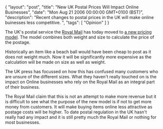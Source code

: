 {
  "layout": "post",
  "title": "New UK Postal Prices Will Impact Online Businesses",
  "date": "Mon Aug 21 2006 00:00:00 GMT+0100 (BST)",
  "description": "Recent changes to postal prices in the UK will make online buinesses less competitive. ",
  "tags": [
    "Opinion"
  ]
}

The UK's postal service the [Royal Mail][1] has today moved to [a new pricing model][2]. The model combines both weight and size to calculate the price of the postage.

Historically an item like a beach ball would have been cheap to post as it does not weight much. Now it will be significantly more expensive as the calculation will be made on size as well as weight. 

The UK press has focussed on how this has confused many customers who are unsure of the different sizes. What they haven't really touched on is the impact on Online businesses who rely on the Royal Mail as an integral part of their business. 

The Royal Mail claim that this is not an attempt to make more revenue but it is difficult to see what the purpose of the new model is if not to get more money from customers. 
It will make buying items online less attractive as postage costs will be higher. To date postal regulation in the UK hasn't really had any impact and it is still pretty much the Royal Mail or nothing for most businesses.

 [1]: http://www.royalmail.com/
 [2]: http://www.royalmail.com/portal/rm/content2?catId=400105&mediaId=21100324&campaignid=piptopleftpromo

